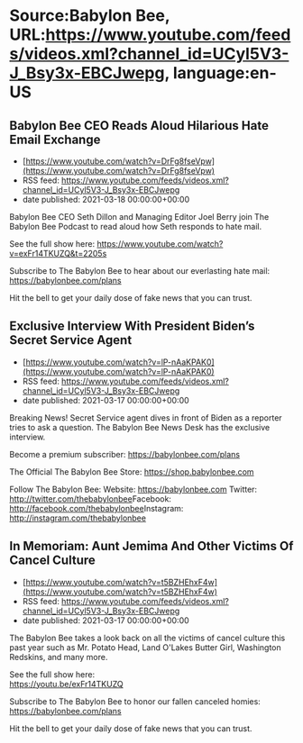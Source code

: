 # Source:Babylon Bee, URL:https://www.youtube.com/feeds/videos.xml?channel_id=UCyl5V3-J_Bsy3x-EBCJwepg, language:en-US

## Babylon Bee CEO Reads Aloud Hilarious Hate Email Exchange
 - [https://www.youtube.com/watch?v=DrFg8fseVpw](https://www.youtube.com/watch?v=DrFg8fseVpw)
 - RSS feed: https://www.youtube.com/feeds/videos.xml?channel_id=UCyl5V3-J_Bsy3x-EBCJwepg
 - date published: 2021-03-18 00:00:00+00:00

Babylon Bee CEO Seth Dillon and Managing Editor Joel Berry join The Babylon Bee Podcast to read aloud how Seth responds to hate mail. 

See the full show here:
https://www.youtube.com/watch?v=exFr14TKUZQ&t=2205s

Subscribe to The Babylon Bee to hear about our everlasting hate mail:
https://babylonbee.com/plans

Hit the bell to get your daily dose of fake news that you can trust.

## Exclusive Interview With President Biden’s Secret Service Agent
 - [https://www.youtube.com/watch?v=lP-nAaKPAK0](https://www.youtube.com/watch?v=lP-nAaKPAK0)
 - RSS feed: https://www.youtube.com/feeds/videos.xml?channel_id=UCyl5V3-J_Bsy3x-EBCJwepg
 - date published: 2021-03-17 00:00:00+00:00

Breaking News! Secret Service agent dives in front of Biden as a reporter tries to ask a question. The Babylon Bee News Desk has the exclusive interview.

Become a premium subscriber: https://babylonbee.com/plans​

The Official The Babylon Bee Store: https://shop.babylonbee.com​

Follow The Babylon Bee:
Website: https://babylonbee.com​
Twitter: http://twitter.com/thebabylonbee​
Facebook: http://facebook.com/thebabylonbee​
Instagram: http://instagram.com/thebabylonbee

## In Memoriam: Aunt Jemima And Other Victims Of Cancel Culture
 - [https://www.youtube.com/watch?v=t5BZHEhxF4w](https://www.youtube.com/watch?v=t5BZHEhxF4w)
 - RSS feed: https://www.youtube.com/feeds/videos.xml?channel_id=UCyl5V3-J_Bsy3x-EBCJwepg
 - date published: 2021-03-17 00:00:00+00:00

The Babylon Bee takes a look back on all the victims of cancel culture this past year such as Mr. Potato Head, Land O'Lakes Butter Girl, Washington Redskins, and many more.

See the full show here:  
https://youtu.be/exFr14TKUZQ

Subscribe to The Babylon Bee to honor our fallen canceled homies: https://babylonbee.com/plans​

Hit the bell to get your daily dose of fake news that you can trust.

